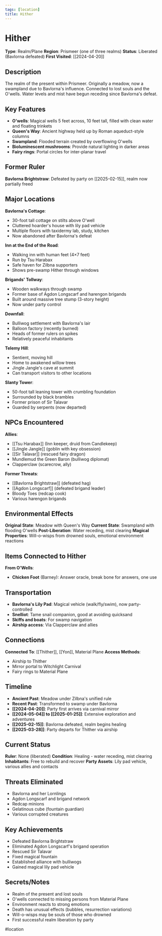 ```yaml
---
tags: [location]
title: Hither
---
```


# Hither

**Type**: Realm/Plane
**Region**: Prismeer (one of three realms)
**Status**: Liberated (Bavlorna defeated)
**First Visited**: [[2024-04-20]]

## Description

The realm of the present within Prismeer. Originally a meadow, now a swampland due to Bavlorna's influence. Connected to lost souls and the O'wells. Water levels and mist have begun receding since Bavlorna's defeat.

## Key Features

- **O'wells**: Magical wells 5 feet across, 10 feet tall, filled with clean water and floating trinkets
- **Queen's Way**: Ancient highway held up by Roman aqueduct-style columns
- **Swampland**: Flooded terrain created by overflowing O'wells
- **Bioluminescent mushrooms**: Provide natural lighting in darker areas
- **Fairy rings**: Portal circles for inter-planar travel

## Former Ruler

**Bavlorna Brightstraw**: Defeated by party on [[2025-02-15]], realm now partially freed

## Major Locations

**Bavlorna's Cottage**:
- 30-foot tall cottage on stilts above O'well
- Cluttered hoarder's house with lily pad vehicle
- Multiple floors with taxidermy lab, study, kitchen
- Now abandoned after Bavlorna's defeat

**Inn at the End of the Road**:
- Walking inn with human feet (4×7 feet)
- Run by Tsu Harabax
- Safe haven for Zilbna supporters
- Shows pre-swamp Hither through windows

**Brigands' Tollway**:
- Wooden walkways through swamp
- Former base of Agdon Longscarf and harengon brigands
- Built around massive tree stump (3-story height)
- Now under party control

**Downfall**:
- Bulliwog settlement with Bavlorna's lair
- Balloon factory (recently burned)
- Heads of former rulers on spikes
- Relatively peaceful inhabitants

**Telemy Hill**:
- Sentient, moving hill
- Home to awakened willow trees
- Jingle Jangle's cave at summit
- Can transport visitors to other locations

**Slanty Tower**:
- 50-foot tall leaning tower with crumbling foundation
- Surrounded by black brambles
- Former prison of Sir Talavar
- Guarded by serpents (now departed)

## NPCs Encountered

**Allies**:
- [[Tsu Harabax]] (Inn keeper, druid from Candlekeep)
- [[Jingle Jangle]] (goblin with key obsession)
- [[Sir Talavar]] (rescued fairy dragon)
- Mundlemud the Green Baron (bulliwog diplomat)
- Clapperclaw (scarecrow, ally)

**Former Threats**:
- [[Bavlorna Brightstraw]] (defeated hag)
- [[Agdon Longscarf]] (defeated brigand leader)
- Bloody Toes (redcap cook)
- Various harengon brigands

## Environmental Effects

**Original State**: Meadow with Queen's Way
**Current State**: Swampland with flooding O'wells
**Post-Liberation**: Water receding, mist clearing
**Magical Properties**: Will-o-wisps from drowned souls, emotional environment reactions

## Items Connected to Hither

**From O'Wells**:
- **Chicken Foot** (Barney): Answer oracle, break bone for answers, one use

## Transportation

- **Bavlorna's Lily Pad**: Magical vehicle (walk/fly/swim), now party-controlled
- **Snelliot**: Tame snail companion, good at avoiding quicksand
- **Skiffs and boats**: For swamp navigation
- **Airship access**: Via Clapperclaw and allies

## Connections

**Connected To**: [[Thither]], [[Yon]], Material Plane
**Access Methods**:
- Airship to Thither
- Mirror portal to Witchlight Carnival
- Fairy rings to Material Plane

## Timeline

- **Ancient Past**: Meadow under Zilbna's unified rule
- **Recent Past**: Transformed to swamp under Bavlorna
- **[[2024-04-20]]**: Party first arrives via carnival mirror
- **[[2024-05-04]] to [[2025-01-25]]**: Extensive exploration and adventures
- **[[2025-02-15]]**: Bavlorna defeated, realm begins healing
- **[[2025-03-28]]**: Party departs for Thither via airship

## Current Status

**Ruler**: None (liberated)
**Condition**: Healing - water receding, mist clearing
**Inhabitants**: Free to rebuild and recover
**Party Assets**: Lily pad vehicle, various allies and contacts

## Threats Eliminated

- Bavlorna and her Lornlings
- Agdon Longscarf and brigand network
- Redcap minions
- Gelatinous cube (fountain guardian)
- Various corrupted creatures

## Key Achievements

- Defeated Bavlorna Brightstraw
- Eliminated Agdon Longscarf's brigand operation
- Rescued Sir Talavar
- Fixed magical fountain
- Established alliance with bulliwogs
- Gained magical lily pad vehicle

## Secrets/Notes

- Realm of the present and lost souls
- O'wells connected to missing persons from Material Plane
- Environment reacts to strong emotions
- Death has unusual effects (bubbles, resurrection variations)
- Will-o-wisps may be souls of those who drowned
- First successful realm liberation by party

#location

